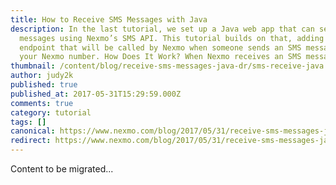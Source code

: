 ```yaml
---
title: How to Receive SMS Messages with Java
description: In the last tutorial, we set up a Java web app that can send SMS
  messages using Nexmo’s SMS API. This tutorial builds on that, adding an
  endpoint that will be called by Nexmo when someone sends an SMS message to
  your Nexmo number. How Does It Work? When Nexmo receives an SMS message on […]
thumbnail: /content/blog/receive-sms-messages-java-dr/sms-receive-java.png
author: judy2k
published: true
published_at: 2017-05-31T15:29:59.000Z
comments: true
category: tutorial
tags: []
canonical: https://www.nexmo.com/blog/2017/05/31/receive-sms-messages-java-dr
redirect: https://www.nexmo.com/blog/2017/05/31/receive-sms-messages-java-dr
---
```


Content to be migrated...

